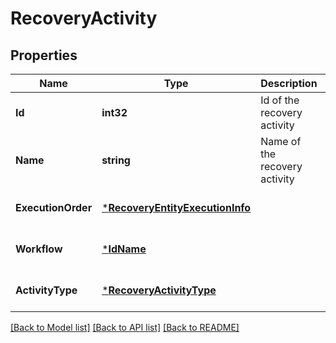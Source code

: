 # RecoveryActivity

## Properties
Name | Type | Description | Notes
------------ | ------------- | ------------- | -------------
**Id** | **int32** | Id of the recovery activity | [optional] [default to null]
**Name** | **string** | Name of the recovery activity | [optional] [default to null]
**ExecutionOrder** | [***RecoveryEntityExecutionInfo**](RecoveryEntityExecutionInfo.md) |  | [optional] [default to null]
**Workflow** | [***IdName**](IdName.md) |  | [optional] [default to null]
**ActivityType** | [***RecoveryActivityType**](RecoveryActivityType.md) |  | [optional] [default to null]

[[Back to Model list]](../README.md#documentation-for-models) [[Back to API list]](../README.md#documentation-for-api-endpoints) [[Back to README]](../README.md)


